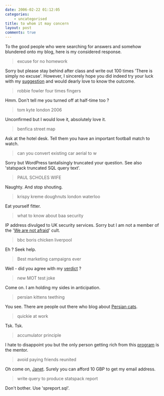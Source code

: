 ```yaml
---
date: 2006-02-22 01:12:05
categories:
    - uncategorised
title: to whom it may concern
layout: post
comments: true
---
```

To the good people who were searching for answers and somehow blundered
onto my blog, here is my considered response.

> excuse for no homework

Sorry but please stay behind after class and write out 100 times 'There
is simply no excuse'. However, I sincerely hope you did indeed try your
luck with my
[suggestion](http://www.nbrightside.com/blog/2006/02/06/new-homework-excuse/)
and would dearly love to know the outcome.

> robbie fowler four times fingers

Hmm. Don't tell me you turned off at half-time too ?
> tom kyte london 2006

Unconfirmed but I would love it, absolutely love it.
> benfica street map

Ask at the hotel desk. Tell them you have an important football match to
watch.
> can you convert existing car aerial to w

Sorry but WordPress tantalisingly truncated your question. See also
'statspack truncated SQL query text'.
> PAUL SCHOLES WIFE

Naughty. And stop shouting.
> krispy kreme doughnuts london waterloo

Eat yourself fitter.
> what to know about baa security

IP address divulged to UK security services. Sorry but I am not a member
of the '[We are not afraid](http://www.werenotafraid.com/)' cult.
> bbc boris chicken liverpool

Eh ? Seek help.
> Best marketing campaigns ever

Well - did you agree with my
[verdict](http://www.nbrightside.com/blog/2006/01/18/probably-the-best-marketing-campaign-ever/)
?
> new MOT test joke

Come on. I am holding my sides in anticipation.
> persian kittens teething

You see. There are people out there who blog about [Persian
cats](http://www.nbrightside.com/blog/2005/11//07/how-to-get-ideas-for-your-blog/).

> quickie at work

Tsk. Tsk.
> accumulator principle

I hate to disappoint you but the only person getting rich from this
[program](http://www.nbrightside.com/blog/2006/01/20/recursive-financial-advice-from-the-bbc/)
is the mentor.
> avoid paying friends reunited

Oh come on,
[Janet](http://www.nbrightside.com/blog/2005/12/09/probably-the-best-phish-in-the-world/).
Surely you can afford 10 GBP to get my email address.
> write query to produce statspack report

Don't bother. Use 'spreport.sql'.
